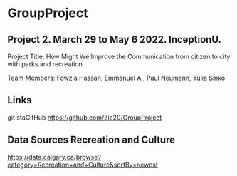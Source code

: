 # GroupProject

## Project 2. March 29 to May 6 2022. InceptionU. 

Project Title: How Might We Improve the Communication from citizen to city with parks and recreation.

Team Members: Fowzia Hassan, Emmanuel A., Paul Neumann, Yulia Sinko

## Links
git staGitHub https://github.com/Zia20/GroupProject

## Data Sources Recreation and Culture
https://data.calgary.ca/browse?category=Recreation+and+Culture&sortBy=newest


